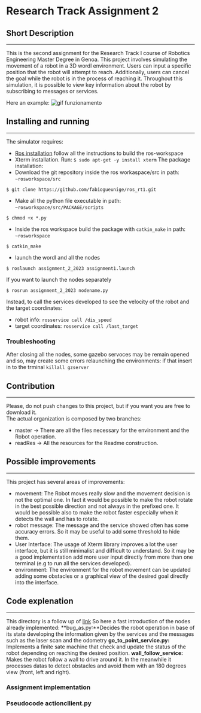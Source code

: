 # Research Track Assignment 2

## Short Description
---------------------
This is the second assignment for the Research Track I course of Robotics Engineering Master Degree in Genoa.
This project involves simulating the movement of a robot in a 3D wordl environment. Users can input a specific position that the robot will attempt to reach. Additionally, users can cancel the goal while the robot is in the process of reaching it. Throughout this simulation, it is possible to view key information about the robot by subscribing to messages or services.

Here an example:
![gif funzionamento]()

## Installing and running
-------------------------
The simulator requires:
* [Ros installation](https://wiki.ros.org/ROS/Installation) follow all the instructions to build the ros-workspace
* Xterm installation. Run:
`$ sudo apt-get -y install xterm`
The package installation:
* Download the git repository inside the ros workaspace/src
in path: `~rosworkspace/src`
```
$ git clone https://github.com/fabiogueunige/ros_rt1.git
```
* Make all the python file executable
in path: `~rosworkspace/src/PACKAGE/scripts`
```
$ chmod +x *.py
```
* Inside the ros workspace build the package with `catkin_make`
in path: `~rosworkspace`
```
$ catkin_make
```
* launch the wordl and all the nodes
```
$ roslaunch assignment_2_2023 assignment1.launch
```
If you want to launch the nodes separately
```
$ rosrun assignment_2_2023 nodename.py
```
Instead, to call the services developed to see the velocity of the robot and the target coordinates:
* robot info: `rosservice call /dis_speed`
* target coordinates: `rosservice call /last_target`

### Troubleshooting
After closing all the nodes, some gazebo servoces may be remain opened and so, may create some errors relaunching the environments:
if that insert in to the trminal `killall gzserver`

## Contribution
---------------
Please, do not push changes to this project, but if you want you are free to download it.  
The actual organization is composed by two branches:
* master -> There are all the files necessary for the environment and the Robot operation.
* readRes -> All the resources for the Readme construction.

## Possible improvements
------------------------
This project has several areas of improvements:
* movement: The Robot moves really slow and the movement decision is not the optimal one. In fact it would be possible to make the robot rotate in the best possible direction and not always in the prefixed one. It would be possible also to make the robot faster especially when it detects the wall and has to rotate.
* robot message: The message and the service showed often has some accuracy errors. So it may be useful to add some threshold to hide them.
* User Interface: The usage of Xterm library improves a lot the user interface, but it is still minimalist and difficult to understand. So it may be a good implementation add more user input directly from more than one terminal (e.g to run all the services developed).
* environment: The environment for the robot movement can be updated adding some obstacles or a graphical view of the desired goal directly into the interface.

## Code explenation
-------------------
This directory is a follow up of [link](https://github.com/CarmineD8/assignment_2_2023.git)
So here a fast introduction of the nodes already implemented:
**bug_as.py:**Decides the robot operation in base of its state developing the information given by the services and the messages such as the laser scan and the odometry
**go_to_point_service.py:** Implements a finite sate machine that check and update the status of the robot depending on reaching the desired position.
**wall_follow_service:** Makes the robot follow a wall to drive around it. In the meanwhile it processes datas to detect obstacles and avoid them with an 180 degrees view (front, left and right).

### Assignment implementation


### Pseudocode actioncllient.py








